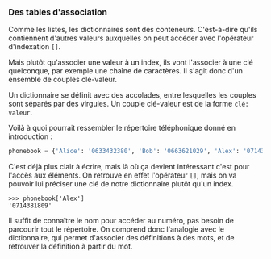 ### Des tables d'association

Comme les listes, les dictionnaires sont des conteneurs.
C'est-à-dire qu'ils contiennent d'autres valeurs auxquelles on peut accéder avec l'opérateur d'indexation `[]`.

Mais plutôt qu'associer une valeur à un index, ils vont l'associer à une clé quelconque, par exemple une chaîne de caractères.
Il s'agit donc d'un ensemble de couples clé-valeur.

Un dictionnaire se définit avec des accolades, entre lesquelles les couples sont séparés par des virgules. Un couple clé-valeur est de la forme `clé: valeur`.

Voilà à quoi pourrait ressembler le répertoire téléphonique donné en introduction :

```python
phonebook = {'Alice': '0633432380', 'Bob': '0663621029', 'Alex': '0714381809'}
```

C'est déjà plus clair à écrire, mais là où ça devient intéressant c'est pour l'accès aux éléments.
On retrouve en effet l'opérateur `[]`, mais on va pouvoir lui préciser une clé de notre dictionnaire plutôt qu'un index.

```pycon
>>> phonebook['Alex']
'0714381809'
```

Il suffit de connaître le nom pour accéder au numéro, pas besoin de parcourir tout le répertoire.
On comprend donc l'analogie avec le dictionnaire, qui permet d'associer des définitions à des mots, et de retrouver la définition à partir du mot.
